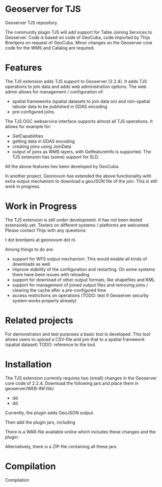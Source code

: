 Geoserver for TJS
=====================

Geoserver TJS repository.

The community plugin TJS will add support for Table Joining Services to Geoserver. Code is based on code of GeoCuba, code imported by Thijs Brentjens on request of GeoCuba. Minor changes on the Geoserver core code for the WMS and Catalog are required.

Features
========
The TJS extension adds TJS support to Geoserver (2.2.4). It adds TJS operations to join data and adds web administration options. The web admin allows for management / configuration of:
- spatial frameworks (spatial datasets to join data on) and non-spatial tabular data to be published in GDAS encoding
- pre-configured joins.

The TJS OGC webservice interface supports almost all TJS operations. It allows for example for:
- GetCapabilities
- getting data in GDAS encoding
- creating joins using JoinData
- output of joins as WMS layers, with GetfeatureInfo is supported. The TJS extension has (some) support for SLD.

All the above features hev been developed by GeoCuba.

In another project, Geonovum has extended the above functionality with extra output mechanism to download a geoJSON file of the join. This is still work in progress.

Work in Progress
==========
The TJS extension is still under development. It has not been tested extensively yet. Testers on different systems / platforms are welcomed. Please contact Thijs with any questions: 

t dot brentjens at geonovum dot nl.

Among things to do are:

- support for WFS output mechanism. This would enable all kinds of downloads as well.
- improve stability of the configuration and restarting. On some systems there have been issues with reloading 
- support for download of other output formats, like shapefiles and KML
- support for management of joined output files and removing joins / clearing the cache after a pre-configured time
- access restrictions on operations (TODO: test if Geoserver securtiy system works properly already)

Related projects
===========
For demonstraton and test purposes a basic tool is developed. This tool allows users to upload a CSV-file and join that to a spatial framework (spatial dataset)
TODO: reference to the tool.

Installation
=====================
The TJS extension currently requires two (small) changes in the Geoserver core code of 2.2.4. 
Download the following jars and place them in geoserver/WEB-INF/lib/:

- dd
- dd

Currently, the plugin adds GeoJSON output. 

Then add the plugin jars, including 



There is a WAR-file available online which includes these changes and the plugin: 


Alternatively, there is a ZIP-file containing all these jars.

Compilation
=====================
Compilation 


